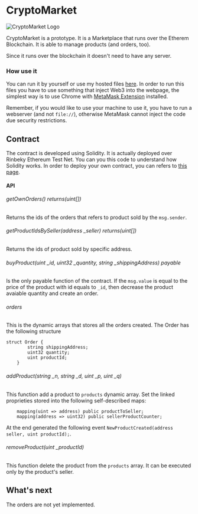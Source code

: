 # CryptoMarket

![CryptoMarket Logo](https://raw.githubusercontent.com/alessandro308/CryptoMarket/master/logo.png?token=AFzmbHMvmOSN5TawsvQj3-b09v0cf78hks5aprdTwA%3D%3D)

CryptoMarket is a prototype. It is a Marketplace that runs over the Etherem Blockchain. It is able to manage products (and orders, too).

Since it runs over the blockchain it doesn't need to have any server. 

### How use it
You can run it by yourself or use my hosted files [here](https://apagiaro.it/cryptomarket).
In order to run this files you have to use something that inject Web3 into the webpage, the simplest way is to use Chrome with [MetaMask Extension](https://chrome.google.com/webstore/detail/metamask/nkbihfbeogaeaoehlefnkodbefgpgknn) installed. 

Remember, if you would like to use your machine to use it, you have to run a webserver (and not `file://`), otherwise MetaMask cannot inject the code due security restrictions.

## Contract
The contract is developed using Solidity. It is actually deployed over Rinbeky Ethereum Test Net. You can you this code to understand how Solidity works. In order to deploy your own contract, you can refers to [this page](https://apagiaro.it/deploy-smart-contract/).

#### API

###### getOwnOrders() returns(uint[])
Returns the ids of the orders that refers to product sold by the `msg.sender`.

###### getProductIdsBySeller(address \_seller) returns(uint[])
Returns the ids of product sold by specific address.

###### buyProduct(uint \_id, uint32 \_quantity, string \_shippingAddress) payable
Is the only payable function of the contract. If the `msg.value` is equal to the price of the product with id equals to `_id`, then decrease the product avaiable quantity and create an order.

###### orders 
This is the dynamic arrays that stores all the orders created. The Order has the following structure

```solidity
struct Order {
        string shippingAddress;
        uint32 quantity;
        uint productId;
    }
```

###### addProduct(string \_n, string \_d, uint \_p, uint \_q)
This function add a product to `products` dynamic array. Set the linked proprieties stored into the following self-described maps:

```solidity
	mapping(uint => address) public productToSeller;
    mapping(address => uint32) public sellerProductCounter;
```

At the end generated the following event `NewProductCreated(address seller, uint productId);`.

###### removeProduct(uint \_productId) 
This function delete the product from the `products` array. It can be executed only by the product's seller.

## What's next
The orders are not yet implemented.
